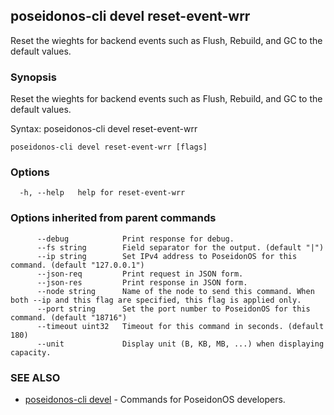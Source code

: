 ## poseidonos-cli devel reset-event-wrr

Reset the wieghts for backend events such as Flush, Rebuild, and GC to the default values.

### Synopsis


Reset the wieghts for backend events such as Flush, Rebuild, and GC to the default values.

Syntax:
	poseidonos-cli devel reset-event-wrr
          

```
poseidonos-cli devel reset-event-wrr [flags]
```

### Options

```
  -h, --help   help for reset-event-wrr
```

### Options inherited from parent commands

```
      --debug            Print response for debug.
      --fs string        Field separator for the output. (default "|")
      --ip string        Set IPv4 address to PoseidonOS for this command. (default "127.0.0.1")
      --json-req         Print request in JSON form.
      --json-res         Print response in JSON form.
      --node string      Name of the node to send this command. When both --ip and this flag are specified, this flag is applied only.
      --port string      Set the port number to PoseidonOS for this command. (default "18716")
      --timeout uint32   Timeout for this command in seconds. (default 180)
      --unit             Display unit (B, KB, MB, ...) when displaying capacity.
```

### SEE ALSO

* [poseidonos-cli devel](poseidonos-cli_devel.md)	 - Commands for PoseidonOS developers.

